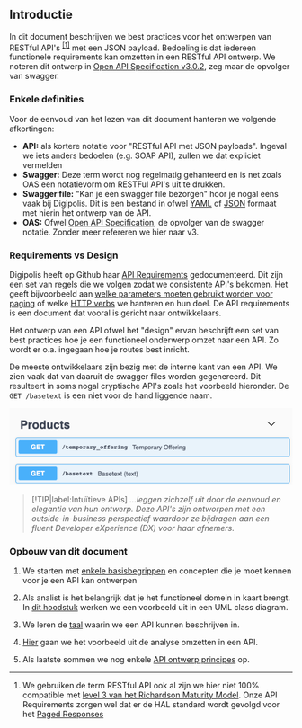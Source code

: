 ## Introductie

In dit document beschrijven we best practices voor het ontwerpen van RESTful API's <sup>[[1]](#footnote-1)</sup> met een JSON payload. Bedoeling is dat iedereen functionele requirements kan omzetten in een RESTful API ontwerp. We noteren dit ontwerp in [Open API Specification v3.0.2](https://swagger.io/specification), zeg maar de opvolger van swagger.

### Enkele definities

Voor de eenvoud van het lezen van dit document hanteren we volgende afkortingen:

- **API:** als kortere notatie voor "RESTful API met JSON payloads". Ingeval we iets anders bedoelen (e.g. SOAP API), zullen we dat expliciet vermelden
- **Swagger:** Deze term wordt nog regelmatig gehanteerd en is net zoals OAS een notatievorm om RESTFul API's uit te drukken.
- **Swagger file:** "Kan je een swagger file bezorgen" hoor je nogal eens vaak bij Digipolis. Dit is een bestand in ofwel [YAML](http://yaml.org/spec/1.2/spec.html#id2802346) of [JSON](http://www.yaml.org/spec/1.2/spec.html#id2803231) formaat met hierin het ontwerp van de API.
- **OAS:** Ofwel [Open API Specification](https://swagger.io/specification), de opvolger van de swagger notatie. Zonder meer refereren we hier naar v3.

### Requirements vs Design

Digipolis heeft op Github haar [API Requirements](/content/developers/resource-representation.md) gedocumenteerd. Dit zijn een set van regels die we volgen zodat we consistente API's bekomen. Het geeft bijvoorbeeld aan [welke parameters moeten gebruikt worden voor paging](/content/developers/paging.md) of  welke [HTTP verbs](/content/developers/request?id=http-verbs) we hanteren en hun doel. De API requirements is een document dat vooral is gericht naar ontwikkelaars.

Het ontwerp van een API ofwel het "design" ervan beschrijft een set van best practices hoe je een functioneel onderwerp omzet naar een API. Zo wordt er o.a. ingegaan hoe je routes best inricht.

De meeste ontwikkelaars zijn bezig met de interne kant van een API. We zien vaak dat van daaruit de swagger files worden gegenereerd. Dit resulteert in soms nogal cryptische API's zoals het voorbeeld hieronder. De `GET /basetext` is een niet voor de hand liggende naam.


![](../images/cryptische-api.png)

> [!TIP|label:Intuïtieve APIs]
> *...leggen zichzelf uit door de eenvoud en elegantie van hun ontwerp. Deze API's zijn ontworpen met een outside-in-business perspectief waardoor ze bijdragen aan een fluent Developer eXperience (DX) voor haar afnemers.*

### Opbouw van dit document

1. We starten met [enkele basisbegrippen](/content/designers/basic-concepts.md) en concepten die je moet kennen voor je een API kan ontwerpen

2. Als analist is het belangrijk dat je het functioneel domein in kaart brengt. In [dit hoodstuk](/content/designers/analysis.md) werken we een voorbeeld uit in een UML class diagram.

3. We leren de [taal](/content/designers/oas-yaml.md) waarin we een API kunnen beschrijven in.

4. [Hier](/content/designers/design.md) gaan we het voorbeeld uit de analyse omzetten in een API. 

5. Als laatste sommen we nog enkele [API ontwerp principes](/content/designers/principles.md) op.

---

1. <a class="anchor" id="footnote-1"></a>We gebruiken de term RESTful API ook al zijn we hier niet 100% compatible met [level 3 van het Richardson Maturity Model](https://martinfowler.com/articles/richardsonMaturityModel.html). Onze API Requirements zorgen wel dat er de HAL standard wordt gevolgd voor het [Paged Responses](https://github.com/digipolisantwerpdocumentation/api-requirements#paginatie-response-bericht)
